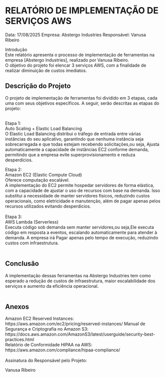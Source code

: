 # RELATÓRIO DE IMPLEMENTAÇÃO DE SERVIÇOS AWS

Data: 17/08/2025  Empresa: Abstergo Industries  Responsável: Vanusa Ribeiro

Introdução<br>
Este relatório apresenta o processo de implementação de ferramentas na empresa [Abstergo Industries], realizado por Vanusa Ribeiro. <br>
O objetivo do projeto foi elencar 3 serviços AWS, com a finalidade de realizar diminuição de custos imediatos.<br>

<h2>Descrição do Projeto<br></h2>
O projeto de implementação de ferramentas foi dividido em 3 etapas, cada uma com seus objetivos específicos. A seguir, serão descritas as etapas do projeto:<br><br>

Etapa 1:<br>
Auto Scaling + Elastic Load Balancing<br>
O Elastic Load Balancing distribui o tráfego de entrada entre várias instâncias do seu aplicativo, garantindo que nenhuma instância seja sobrecarregada e que todas estejam recebendo solicitações,ou seja,
Ajusta automaticamente a capacidade de instâncias EC2 conforme demanda, permitindo que a empresa evite superprovisionamento e reduza desperdícios.<br>

Etapa 2:<br>
Amazon EC2 (Elastic Compute Cloud)<br>
Oferece computação escalável.<br>
A implementação do EC2 permite hospedar servidores de forma elástica, com a capacidade de ajustar o uso de recursos com base na demanda. Isso substitui a necessidade de manter servidores físicos,
reduzindo custos operacionais, como eletricidade e manutenção, além de pagar apenas pelos recursos utilizados evitando desperdicios.<br><br>
Etapa 3:<br>
AWS Lambda (Serverless)<br>
Executa código sob demanda sem manter servidores,ou seja,Ele executa código em resposta a eventos, escalando automaticamente para atender à demanda. A empresa irá Pagar apenas pelo tempo de execução, reduzindo custos com infraestrutura.<br><br>
 
<h2>Conclusão</h2>
A implementação dessas ferramentas na Abstergo Industries tem como esperado a redução de custos de infraestrutura, maior escalabilidade dos serviços e aumento da eficiência operacional.<br><br>

<h2>Anexos<br></h2>
Amazon EC2 Reserved Instances: https://aws.amazon.com/ec2/pricing/reserved-instances/ Manual de Segurança e Criptografia no Amazon S3: https://docs.aws.amazon.com/AmazonS3/latest/userguide/security-best-practices.html<br> Relatório de Conformidade HIPAA na AWS: https://aws.amazon.com/compliance/hipaa-compliance/<br>
<br>
Assinatura do Responsável pelo Projeto:<br>

Vanusa Ribeiro
